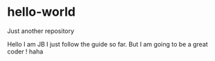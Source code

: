 # hello-world
Just another repository

Hello I am JB
I just follow the guide so far. But I am going to be a great coder ! haha
